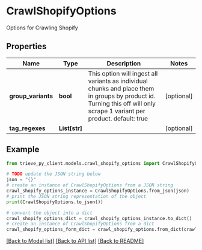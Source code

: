 # CrawlShopifyOptions

Options for Crawling Shopify

## Properties

Name | Type | Description | Notes
------------ | ------------- | ------------- | -------------
**group_variants** | **bool** | This option will ingest all variants as individual chunks and place them in groups by product id. Turning this off will only scrape 1 variant per product. default: true | [optional] 
**tag_regexes** | **List[str]** |  | [optional] 

## Example

```python
from trieve_py_client.models.crawl_shopify_options import CrawlShopifyOptions

# TODO update the JSON string below
json = "{}"
# create an instance of CrawlShopifyOptions from a JSON string
crawl_shopify_options_instance = CrawlShopifyOptions.from_json(json)
# print the JSON string representation of the object
print(CrawlShopifyOptions.to_json())

# convert the object into a dict
crawl_shopify_options_dict = crawl_shopify_options_instance.to_dict()
# create an instance of CrawlShopifyOptions from a dict
crawl_shopify_options_form_dict = crawl_shopify_options.from_dict(crawl_shopify_options_dict)
```
[[Back to Model list]](../README.md#documentation-for-models) [[Back to API list]](../README.md#documentation-for-api-endpoints) [[Back to README]](../README.md)


